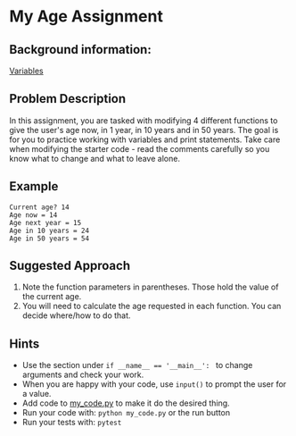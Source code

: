 # My Age Assignment
## Background information: 
[Variables](https://github.com/Athenian-Computer-Science/my-age-assignment-template/blob/master/variables.md)


## Problem Description
In this assignment, you are tasked with modifying 4 different functions to give the user's age now, in 1 year, in 10 years and in 50 years. The goal is for you to practice working with variables and print statements. Take care when modifying the starter code - read the comments carefully so you know what to change and what to leave alone.


## Example
```
Current age? 14
Age now = 14
Age next year = 15
Age in 10 years = 24
Age in 50 years = 54

```

## Suggested Approach
1) Note the function parameters in parentheses. Those hold the value of the current age.
2) You will need to calculate the age requested in each function. You can decide where/how to do that.


## Hints
* Use the section under `if __name__ == '__main__': ` to change arguments and check your work.
* When you are happy with your code, use `input()` to prompt the user for a value.
* Add code to [my_code.py](./my_code.py) to make it do the desired thing.
* Run your code with: `python my_code.py` or the run button
* Run your tests with: `pytest`


